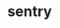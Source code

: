 ---
title: sentry
description: >-
  Sentry is an error-tracking and performance monitoring platform platform that helps developers monitor live applications. 
opinion: >-
  It has the following strengths:
  
  - Tracks events across frontend and backend

  - Provides good information on app crashes such as basic device profile, user information and detailed stack trace

link: 
  - https://sentry.io/
ring: adopt
quadrant: platforms
businessModel:
  - saas
projectIds:
  - attend
  - diana-health
  - capable
  - chamber-cardio
  - reside-health
---